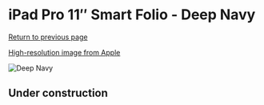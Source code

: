 # iPad Pro 11″ Smart Folio - Deep Navy

[Return to previous page](/ipad_pro4)

[High-resolution image from Apple](https://store.storeimages.cdn-apple.com/8756/as-images.apple.com/is/MJMC3?wid=4500&hei=4500&fmt=png)

<div style="width: 500px"><img src="/everyphone/MJMC3.png" alt="Deep Navy"></div>

## Under construction
